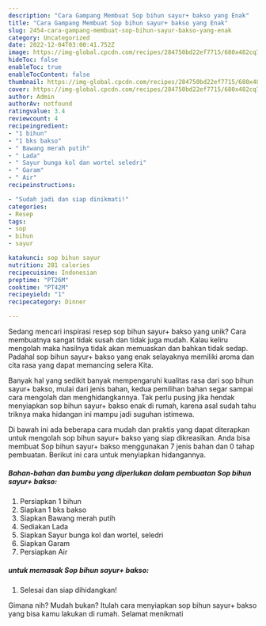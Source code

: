```yaml
---
description: "Cara Gampang Membuat Sop bihun sayur+ bakso yang Enak"
title: "Cara Gampang Membuat Sop bihun sayur+ bakso yang Enak"
slug: 2454-cara-gampang-membuat-sop-bihun-sayur-bakso-yang-enak
category: Uncategorized
date: 2022-12-04T03:00:41.752Z
image: https://img-global.cpcdn.com/recipes/284750bd22ef7715/680x482cq70/sop-bihun-sayur-bakso-foto-resep-utama.jpg
hideToc: false
enableToc: true
enableTocContent: false
thumbnail: https://img-global.cpcdn.com/recipes/284750bd22ef7715/680x482cq70/sop-bihun-sayur-bakso-foto-resep-utama.jpg
cover: https://img-global.cpcdn.com/recipes/284750bd22ef7715/680x482cq70/sop-bihun-sayur-bakso-foto-resep-utama.jpg
author: Admin
authorAv: notfound
ratingvalue: 3.4
reviewcount: 4
recipeingredient:
- "1 bihun"
- "1 bks bakso"
- " Bawang merah putih"
- " Lada"
- " Sayur bunga kol dan wortel seledri"
- " Garam"
- " Air"
recipeinstructions:

- "Sudah jadi dan siap dinikmati!"
categories:
- Resep
tags:
- sop
- bihun
- sayur

katakunci: sop bihun sayur 
nutrition: 281 calories
recipecuisine: Indonesian
preptime: "PT26M"
cooktime: "PT42M"
recipeyield: "1"
recipecategory: Dinner

---
```





Sedang mencari inspirasi resep sop bihun sayur+ bakso yang unik? Cara membuatnya sangat tidak susah dan tidak juga mudah. Kalau keliru mengolah maka hasilnya tidak akan memuaskan dan bahkan tidak sedap. Padahal sop bihun sayur+ bakso yang enak selayaknya memiliki aroma dan cita rasa yang dapat memancing selera Kita.







Banyak hal yang sedikit banyak mempengaruhi kualitas rasa dari sop bihun sayur+ bakso, mulai dari jenis bahan, kedua pemilihan bahan segar sampai cara mengolah dan menghidangkannya. Tak perlu pusing jika hendak menyiapkan sop bihun sayur+ bakso enak di rumah, karena asal sudah tahu triknya maka hidangan ini mampu jadi suguhan istimewa.






Di bawah ini ada beberapa cara mudah dan praktis yang dapat diterapkan untuk mengolah sop bihun sayur+ bakso yang siap dikreasikan. Anda bisa membuat Sop bihun sayur+ bakso menggunakan 7 jenis bahan dan 0 tahap pembuatan. Berikut ini cara untuk menyiapkan hidangannya.

<!--inarticleads1-->

##### Bahan-bahan dan bumbu yang diperlukan dalam pembuatan Sop bihun sayur+ bakso:

1. Persiapkan 1 bihun
1. Siapkan 1 bks bakso
1. Siapkan  Bawang merah putih
1. Sediakan  Lada
1. Siapkan  Sayur bunga kol dan wortel, seledri
1. Siapkan  Garam
1. Persiapkan  Air




<!--inarticleads2-->

#####  untuk memasak Sop bihun sayur+ bakso:


1. Selesai dan siap dihidangkan!



Gimana nih? Mudah bukan? Itulah cara menyiapkan sop bihun sayur+ bakso yang bisa kamu lakukan di rumah. Selamat menikmati
